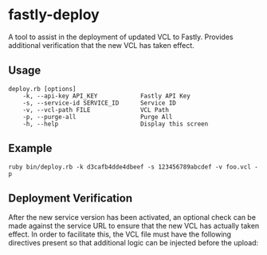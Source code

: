# fastly-deploy
A tool to assist in the deployment of updated VCL to Fastly. Provides additional verification that the new VCL has taken effect.

## Usage
```
deploy.rb [options]
    -k, --api-key API_KEY            Fastly API Key
    -s, --service-id SERVICE_ID      Service ID
    -v, --vcl-path FILE              VCL Path
    -p, --purge-all                  Purge All
    -h, --help                       Display this screen
```

## Example

```
ruby bin/deploy.rb -k d3cafb4dde4dbeef -s 123456789abcdef -v foo.vcl -p
```

## Deployment Verification

After the new service version has been activated, an optional check can be made against the service URL to ensure that the new VCL has actually taken effect. In order to facilitate this, the VCL file must have the following directives present so that additional logic can be injected before the upload:

